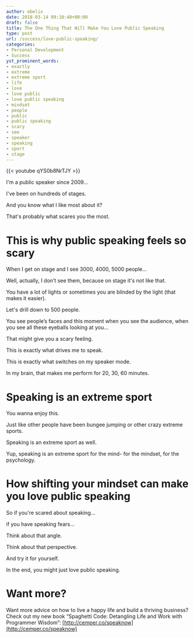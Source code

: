```yaml
---
author: obelix
date: 2018-03-14 09:10:48+00:00
draft: false
title: The One Thing That Will Make You Love Public Speaking
type: post
url: /success/love-public-speaking/
categories:
- Personal Development
- Success
yst_prominent_words:
- exactly
- extreme
- extreme sport
- life
- love
- love public
- love public speaking
- mindset
- people
- public
- public speaking
- scary
- see
- speaker
- speaking
- sport
- stage
---
```


{{< youtube qYS0b8NrTJY >}}

I'm a public speaker since 2009…

I've been on hundreds of stages.

And you know what I like most about it?

That's probably what scares you the most.


# This is why public speaking feels so scary


When I get on stage and I see 3000, 4000, 5000 people...

Well, actually, I don’t see them, because on stage it's not like that.

You have a lot of lights or sometimes you are blinded by the light (that makes it easier).

Let's drill down to 500 people.

You see people’s faces and this moment when you see the audience, when you see all these eyeballs looking at you...

That might give you a scary feeling.

This is exactly what drives me to speak.

This is exactly what switches on my speaker mode.

In my brain, that makes me perform for 20, 30, 60 minutes.


# Speaking is an extreme sport


You wanna enjoy this.

Just like other people have been bungee jumping or other crazy extreme sports.

Speaking is an extreme sport as well.

Yup, speaking is an extreme sport for the mind- for the mindset, for the psychology.


# How shifting your mindset can make you love public speaking


So if you're scared about speaking…

if you have speaking fears...

Think about that angle.

Think about that perspective.

And try it for yourself.

In the end, you might just love public speaking.


# Want more?


Want more advice on how to live a happy life and build a thriving business? Check out my new book “Spaghetti Code: Detangling Life and Work with Programmer Wisdom”: [http://cemper.co/speaknow](http://cemper.co/speaknow)
